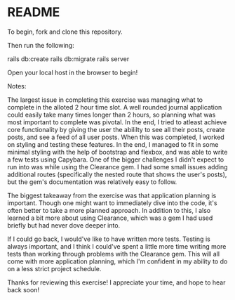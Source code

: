 # README

To begin, fork and clone this repository.

Then run the following: 

rails db:create 
rails db:migrate
rails server 

Open your local host in the browser to begin!

Notes:

  The largest issue in completing this exercise was managing what to complete in the alloted 2 hour time slot. A well rounded journal application could easily take many times longer than 2 hours, so planning what was most important to complete was pivotal. In the end, I tried to atleast achieve core functionality by giving the user the abililty to see all their posts, create posts, and see a feed of all user posts. When this was completed, I worked on styling and testing these features. In the end, I managed to fit in some minimal styling with the help of bootstrap and flexbox, and was able to write a few tests using Capybara. 
One of the bigger challenges I didn't expect to run into was while using the Clearance gem. I had some small issues adding additional routes (specifically the nested route that shows the user's posts), but the gem's documentation was relatively easy to follow. 

  The biggest takeaway from the exercise was that application planning is important. Though one might want to immediately dive into the code, it's often better to take a more planned approach. In addition to this, I also learned a bit more about using Clearance, which was a gem I had used briefly but had never dove deeper into. 
  
 If I could go back, I would've like to have written more tests. Testing is always important, and I think I could've spent a little more time writing more tests than working through problems with the Clearance gem. This will all come with more application planning, which I'm confident in my ability to do on a less strict project schedule.
 
 Thanks for reviewing this exercise! I appreciate your time, and hope to hear back soon!
